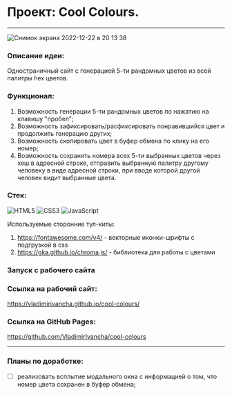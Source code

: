 # Проект: Cool Colours.
____
![Снимок экрана 2022-12-22 в 20 13 38](https://user-images.githubusercontent.com/95443498/209189964-8572535f-5147-4c62-b85e-7b033fcd780a.png)

### Описание идеи:
Одностраничный сайт с генерацией 5-ти рандомных цветов из всей палитры hex цветов.
### Функционал:
1. Возможность генерации 5-ти рандомных цветов по нажатию на клавишу "пробел";
2. Возможность зафиксировать/расфиксировать понравившийся цвет и продолжить генерацию других;
3. Возможность скопировать цвет в буфер обмена по клику на его номер;
4. Возможность сохранить номера всех 5-ти выбранных цветов через хеш в адресной строке, отправить выбранную палитру другому человеку в виде адресной строки, при вводе которой другой человек видит выбранные цвета.

### Стек:
![HTML5](https://img.shields.io/badge/html5-%23E34F26.svg?style=for-the-badge&logo=html5&logoColor=white)
![CSS3](https://img.shields.io/badge/css3-%231572B6.svg?style=for-the-badge&logo=css3&logoColor=white)
![JavaScript](https://img.shields.io/badge/javascript-%23323330.svg?style=for-the-badge&logo=javascript&logoColor=%23F7DF1E)

Используемые сторонние тул-киты:
1. https://fontawesome.com/v4/ - векторные иконки-шрифты с подгрузкой в css
2. https://gka.github.io/chroma.js/ - библиотека для работы с цветами

### Запуск с рабочего сайта
### Ссылка на рабочий сайт:
https://vladimirivancha.github.io/cool-colours/

### Ссылка на GitHub Pages:
https://github.com/VladimirIvancha/cool-colours
____

### Планы по доработке:
- [ ] реализовать всплытие модального окна с информацией о том, что номер цвета сохранен в буфер обмена;
